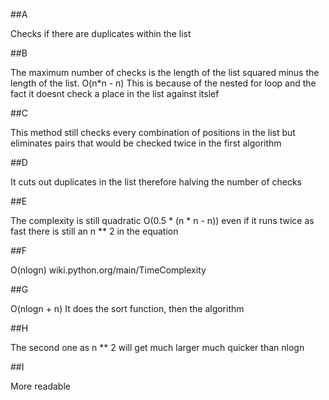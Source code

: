 
##A

Checks if there are duplicates within the list

##B

The maximum number of checks is the length of the list squared minus the length of the list.
O(n*n - n)
 This is because of the nested for loop and the fact it doesnt check a place in the list against itslef

##C

This method still checks every combination of positions in the list but eliminates pairs that would be checked twice in the first algorithm

##D

It cuts out duplicates in the list therefore halving the number of checks

##E

The complexity is still quadratic
O(0.5 * (n * n - n))
even if it runs twice as fast there is still an n ** 2 in the equation

##F

O(nlogn)
wiki.python.org/main/TimeComplexity

##G

O(nlogn + n)
It does the sort function, then the algorithm

##H

The second one as n ** 2 will get much larger much quicker than nlogn

##I

More readable

